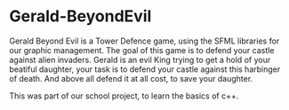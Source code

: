 Gerald-BeyondEvil
=================

Gerald Beyond Evil is a Tower Defence game, using the SFML libraries for our graphic management. The goal of this game is to defend your castle against alien invaders. Gerald is an evil King trying to get a hold of your beatiful daughter, your task is to defend your castle against this harbinger of death. And above all defend it at all cost, to save your daughter.

This was part of our school project, to learn the basics of c++.


